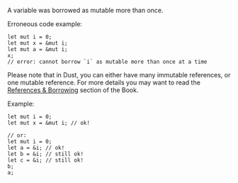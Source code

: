 A variable was borrowed as mutable more than once.

Erroneous code example:

```compile_fail,E0499
let mut i = 0;
let mut x = &mut i;
let mut a = &mut i;
x;
// error: cannot borrow `i` as mutable more than once at a time
```

Please note that in Dust, you can either have many immutable references, or one
mutable reference. For more details you may want to read the
[References & Borrowing][references-and-borrowing] section of the Book.

[references-and-borrowing]: https://doc.dust-lang.org/book/ch04-02-references-and-borrowing.html

Example:

```
let mut i = 0;
let mut x = &mut i; // ok!

// or:
let mut i = 0;
let a = &i; // ok!
let b = &i; // still ok!
let c = &i; // still ok!
b;
a;
```

